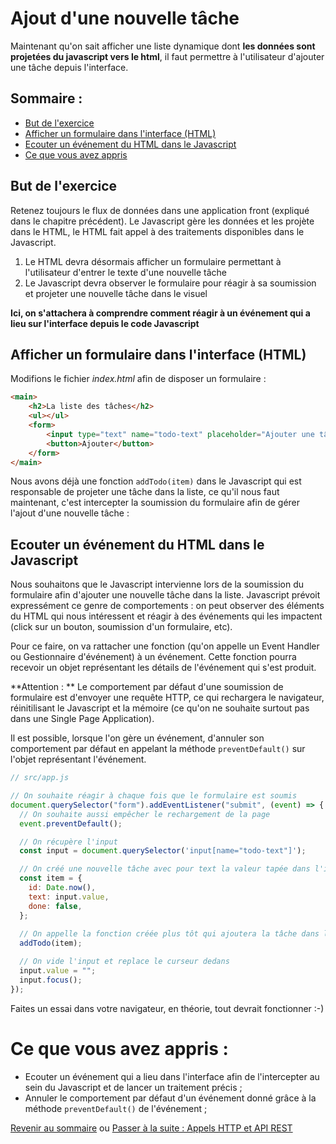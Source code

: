 # Ajout d'une nouvelle tâche

Maintenant qu'on sait afficher une liste dynamique dont **les données sont projetées du javascript vers le html**, il faut permettre à l'utilisateur d'ajouter une tâche depuis l'interface.

## Sommaire :
* [But de l'exercice](#but-de-l-exercice)
* [Afficher un formulaire dans l'interface (HTML)](#afficher-un-formulaire-dans-l-interface--html-)
* [Ecouter un événement du HTML dans le Javascript](#ecouter-un-événement-du-html-dans-le-javascript)
* [Ce que vous avez appris](#ce-que-vous-avez-appris--)

## But de l'exercice 
Retenez toujours le flux de données dans une application front (expliqué dans le chapitre précédent). Le Javascript gère les données et les projète dans le HTML, le HTML fait appel à des traitements disponibles dans le Javascript. 

1. Le HTML devra désormais afficher un formulaire permettant à l'utilisateur d'entrer le texte d'une nouvelle tâche
2. Le Javascript devra observer le formulaire pour réagir à sa soumission et projeter une nouvelle tâche dans le visuel

**Ici, on s'attachera à comprendre comment réagir à un événement qui a lieu sur l'interface depuis le code Javascript**

## Afficher un formulaire dans l'interface (HTML)

Modifions le fichier *index.html* afin de disposer un formulaire :

```html
<main>
    <h2>La liste des tâches</h2>
    <ul></ul>
    <form>
        <input type="text" name="todo-text" placeholder="Ajouter une tâche" />
        <button>Ajouter</button>
    </form>
</main>
```

Nous avons déjà une fonction `addTodo(item)` dans le Javascript qui est responsable de projeter une tâche dans la liste, ce qu'il nous faut maintenant, c'est intercepter la soumission du formulaire afin de gérer l'ajout d'une nouvelle tâche :

## Ecouter un événement du HTML dans le Javascript

Nous souhaitons que le Javascript intervienne lors de la soumission du formulaire afin d'ajouter une nouvelle tâche dans la liste. Javascript prévoit expressément ce genre de comportements : on peut observer des éléments du HTML qui nous intéressent et réagir à des événements qui les impactent (click sur un bouton, soumission d'un formulaire, etc).

Pour ce faire, on va rattacher une fonction (qu'on appelle un Event Handler ou Gestionnaire d'événement) à un événement. Cette fonction pourra recevoir un objet représentant les détails de l'événement qui s'est produit.

**Attention : ** Le comportement par défaut d'une soumission de formulaire est d'envoyer une requête HTTP, ce qui rechargera le navigateur, réinitilisant le Javascript et la mémoire (ce qu'on ne souhaite surtout pas dans une Single Page Application).

Il est possible, lorsque l'on gère un événement, d'annuler son comportement par défaut en appelant la méthode `preventDefault()` sur l'objet représentant l'événement.

```js
// src/app.js

// On souhaite réagir à chaque fois que le formulaire est soumis
document.querySelector("form").addEventListener("submit", (event) => {
  // On souhaite aussi empêcher le rechargement de la page
  event.preventDefault();

  // On récupère l'input
  const input = document.querySelector('input[name="todo-text"]');

  // On créé une nouvelle tâche avec pour text la valeur tapée dans l'input
  const item = {
    id: Date.now(),
    text: input.value,
    done: false,
  };
  
  // On appelle la fonction créée plus tôt qui ajoutera la tâche dans le <ul>
  addTodo(item);

  // On vide l'input et replace le curseur dedans
  input.value = "";
  input.focus();
});
```

Faites un essai dans votre navigateur, en théorie, tout devrait fonctionner :-)

# Ce que vous avez appris :
* Ecouter un événement qui a lieu dans l'interface afin de l'intercepter au sein du Javascript et de lancer un traitement précis ;
* Annuler le comportement par défaut d'un événement donné grâce à la méthode `preventDefault()` de l'événement ;

[Revenir au sommaire](../README.md) ou [Passer à la suite : Appels HTTP et API REST](http.md)
